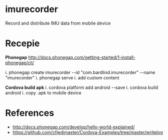 # imurecorder
Record and distribute IMU data from mobile device


# Recepie

__Phonegap__
http://docs.phonegap.com/getting-started/1-install-phonegap/cli/

i. phonegap create imurecorder  --id "com.bardlind.imurecorder" --name "imurecorder"
i. phonegap serve
i. add custom content 


__Cordova build apk__
i. cordova platform add android --save
i. cordova build android
i. copy .apk to mobile device

# References

* http://docs.phonegap.com/develop/hello-world-explained/
* https://github.com/cfjedimaster/Cordova-Examples/tree/master/writelog



